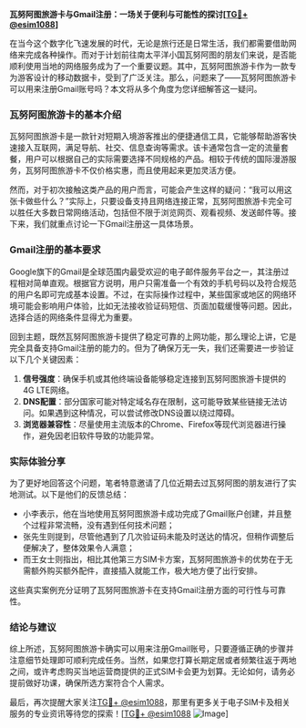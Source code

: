 **瓦努阿图旅游卡与Gmail注册：一场关于便利与可能性的探讨[[TG💪+ @esim1088](https://t.me/s/esim1088)]**

在当今这个数字化飞速发展的时代，无论是旅行还是日常生活，我们都需要借助网络来完成各种操作。而对于计划前往南太平洋小国瓦努阿图的朋友们来说，是否能顺利使用当地的网络服务成为了一个重要议题。其中，瓦努阿图旅游卡作为一款专为游客设计的移动数据卡，受到了广泛关注。那么，问题来了——瓦努阿图旅游卡可以用来注册Gmail账号吗？本文将从多个角度为您详细解答这一疑问。

### 瓦努阿图旅游卡的基本介绍

瓦努阿图旅游卡是一款针对短期入境游客推出的便捷通信工具，它能够帮助游客快速接入互联网，满足导航、社交、信息查询等需求。该卡通常包含一定的流量套餐，用户可以根据自己的实际需要选择不同规格的产品。相较于传统的国际漫游服务，瓦努阿图旅游卡不仅价格实惠，而且使用起来更加灵活方便。

然而，对于初次接触这类产品的用户而言，可能会产生这样的疑问：“我可以用这张卡做些什么？”实际上，只要设备支持且网络连接正常，瓦努阿图旅游卡完全可以胜任大多数日常网络活动，包括但不限于浏览网页、观看视频、发送邮件等。接下来，我们就重点讨论一下Gmail注册这一具体场景。

### Gmail注册的基本要求

Google旗下的Gmail是全球范围内最受欢迎的电子邮件服务平台之一，其注册过程相对简单直观。根据官方说明，用户只需准备一个有效的手机号码以及符合规范的用户名即可完成基本设置。不过，在实际操作过程中，某些国家或地区的网络环境可能会影响用户体验，比如无法接收验证码短信、页面加载缓慢等问题。因此，选择合适的网络条件显得尤为重要。

回到主题，既然瓦努阿图旅游卡提供了稳定可靠的上网功能，那么理论上讲，它是完全具备支持Gmail注册的能力的。但为了确保万无一失，我们还需要进一步验证以下几个关键因素：

1. **信号强度**：确保手机或其他终端设备能够稳定连接到瓦努阿图旅游卡提供的4G LTE网络。
2. **DNS配置**：部分国家可能对特定域名存在限制，这可能导致某些链接无法访问。如果遇到这种情况，可以尝试修改DNS设置以绕过障碍。
3. **浏览器兼容性**：尽量使用主流版本的Chrome、Firefox等现代浏览器进行操作，避免因老旧软件导致的功能异常。

### 实际体验分享

为了更好地回答这个问题，笔者特意邀请了几位近期去过瓦努阿图的朋友进行了实地测试。以下是他们的反馈总结：

- 小李表示，他在当地使用瓦努阿图旅游卡成功完成了Gmail账户创建，并且整个过程非常流畅，没有遇到任何技术问题；
- 张先生则提到，尽管他遇到了几次验证码未能及时送达的情况，但稍作调整后便解决了，整体效果令人满意；
- 而王女士则指出，相比其他第三方SIM卡方案，瓦努阿图旅游卡的优势在于无需额外购买额外配件，直接插入就能工作，极大地方便了出行安排。

这些真实案例充分证明了瓦努阿图旅游卡在支持Gmail注册方面的可行性与可靠性。

### 结论与建议

综上所述，瓦努阿图旅游卡确实可以用来注册Gmail账号，只要遵循正确的步骤并注意细节处理即可顺利完成任务。当然，如果您打算长期定居或者频繁往返于两地之间，或许考虑购买当地运营商提供的正式SIM卡会更为划算。无论如何，请务必提前做好功课，确保所选方案符合个人需求。

最后，再次提醒大家关注[TG💪+ @esim1088](https://t.me/s/esim1088)，那里有更多关于电子SIM卡及相关服务的专业资讯等待您的探索！[[TG💪+ @esim1088](https://t.me/s/esim1088) ![Image](https://i.postimg.cc/4NQfJmqS/Snipaste-2025-05-13-00-14-12.png)]